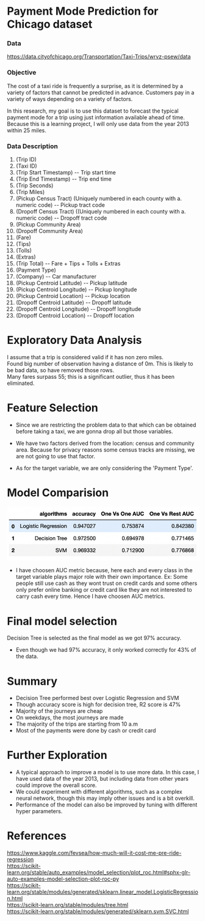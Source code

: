 # Payment Mode Prediction for Chicago dataset

### Data
https://data.cityofchicago.org/Transportation/Taxi-Trips/wrvz-psew/data

### Objective
The cost of a taxi ride is frequently a surprise, as it is determined by a variety of factors that cannot be predicted in advance. Customers pay in a variety of ways depending on a variety of factors.

In this research, my goal is to use this dataset to forecast the typical payment mode for a trip using just information available ahead of time. Because this is a learning project, I will only use data from the year 2013 within 25 miles.

### Data Description
1. (Trip ID)
2. (Taxi ID)
3. (Trip Start Timestamp) 
          -- Trip start time  
4. (Trip End Timestamp)
          -- Trip end time
5. (Trip Seconds) 
6. (Trip Miles) 
7. (Pickup Census Tract) (Uniquely numbered in each county with a. numeric code)
          -- Pickup tract code
8. (Dropoff Census Tract) ((Uniquely numbered in each county with a. numeric code)
          -- Dropoff tract code
9. (Pickup Community Area)
10. (Dropoff Community Area)
11. (Fare) 
12. (Tips) 
13. (Tolls) 
14. (Extras) 
15. (Trip Total)
          -- Fare + Tips + Tolls + Extras  
16. (Payment Type)
17. (Company)
          -- Car manufacturer
18. (Pickup Centroid Latitude) 
          -- Pickup latitude  
19. (Pickup Centroid Longitude) 
          -- Pickup longitude  
20. (Pickup Centroid Location)
         -- Pickup location  
21. (Dropoff Centroid Latitude)
         -- Dropoff latitude  
22. (Dropoff Centroid Longitude)
         -- Dropoff longitude   
23. (Dropoff Centroid  Location)
         -- Dropoff location  
         
# Exploratory Data Analysis
I assume that a trip is considered valid if it has non zero miles.  
Found big number of observation having a distance of 0m. This is likely to be bad data, so have removed those rows.  
Many fares surpass 55; this is a significant outlier, thus it has been eliminated.   

# Feature Selection
* Since we are restricting the problem data to that which can be obtained before taking a taxi, we are gonna drop all but those variables.  

* We have two factors derived from the location: census and community area. Because for privacy reasons some census tracks are missing, we are not going to use that factor.  

* As for the target variable, we are only considering the 'Payment Type'.

# Model Comparision
![alt text](https://github.com/pragathi1234/ChicagoTaxiTrips/blob/main/images/Screenshot%202021-12-14%20at%207.39.57%20PM.png)
- I have choosen AUC metric because, here each and every class in the target variable plays major role with their own importance. Ex: Some people still use cash as they wont trust on credit cards and some others only prefer online banking or credit card like they are not interested to carry cash every time. Hence I have choosen AUC metrics.

# Final model selection
Decision Tree is selected as the final model as we got 97% accuracy. 
- Even though we had 97% accuracy, it only worked correctly for 43% of the data.

# Summary
- Decision Tree performed best over Logistic Regression and SVM
- Though accuracy score is high for decision tree, R2 score is 47%
- Majority of the journeys are cheap
- On weekdays, the most journeys are made
- The majority of the trips are starting from 10 a.m
- Most of the payments were done by cash or credit card

# Further Exploration
- A typical approach to improve a model is to use more data. In this case, I have used data of the year 2013, but including data from other years could improve the overall score. 
- We could experiment with different algorithms, such as a complex neural network, though this may imply other issues and is a bit overkill.
- Performance of the model can also be improved by tuning with different hyper parameters.

# References
https://www.kaggle.com/fevsea/how-much-will-it-cost-me-pre-ride-regression  
https://scikit-learn.org/stable/auto_examples/model_selection/plot_roc.html#sphx-glr-auto-examples-model-selection-plot-roc-py  
https://scikit-learn.org/stable/modules/generated/sklearn.linear_model.LogisticRegression.html  
https://scikit-learn.org/stable/modules/tree.html  
https://scikit-learn.org/stable/modules/generated/sklearn.svm.SVC.html  
